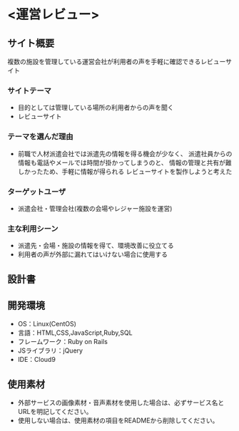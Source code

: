 # <運営レビュー>

## サイト概要
複数の施設を管理している運営会社が利用者の声を手軽に確認できるレビューサイト

### サイトテーマ
* 目的としては管理している場所の利用者からの声を聞く
* レビューサイト


### テーマを選んだ理由
* 前職で人材派遣会社では派遣先の情報を得る機会が少なく、
派遣社員からの情報も電話やメールでは時間が掛かってしまうのと、
情報の管理と共有が難しかったため、手軽に情報が得られる
レビューサイトを製作しようと考えた

### ターゲットユーザ
* 派遣会社・管理会社(複数の会場やレジャー施設を運営)

### 主な利用シーン
* 派遣先・会場・施設の情報を得て、環境改善に役立てる
* 利用者の声が外部に漏れてはいけない場合に使用する

## 設計書

## 開発環境
- OS：Linux(CentOS)
- 言語：HTML,CSS,JavaScript,Ruby,SQL
- フレームワーク：Ruby on Rails
- JSライブラリ：jQuery
- IDE：Cloud9

## 使用素材
- 外部サービスの画像素材・音声素材を使用した場合は、必ずサービス名とURLを明記してください。
- 使用しない場合は、使用素材の項目をREADMEから削除してください。
